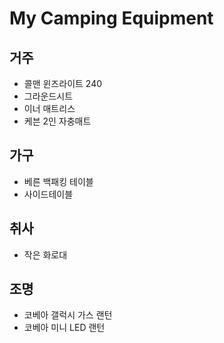 # My Camping Equipment

## 거주
- 콜맨 윈즈라이트 240
- 그라운드시트
- 이너 매트리스
- 케븐 2인 자충매트

## 가구
- 베른 백패킹 테이블
- 사이드테이블

## 취사
- 작은 화로대

## 조명
- 코베아 갤럭시 가스 랜턴
- 코베아 미니 LED 랜턴
